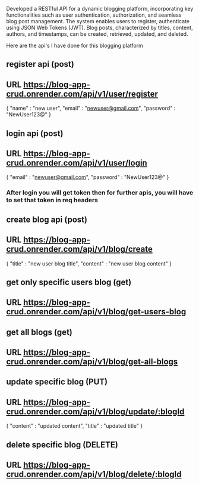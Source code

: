 
Developed a RESTful API for a dynamic blogging platform, incorporating key functionalities such as user authentication, authorization, and seamless blog post management. The system enables users to register, authenticate using JSON Web Tokens (JWT). Blog posts, characterized by titles, content, authors, and timestamps, can be created, retrieved, updated, and deleted.

Here are the api's I have done for this blogging platform

## register api (post)
## URL https://blog-app-crud.onrender.com/api/v1/user/register
{
    "name" : "new user",
    "email" : "newuser@gmail.com",
    "password" : "NewUser123@"
}

## login api (post)
## URL https://blog-app-crud.onrender.com/api/v1/user/login
{
   "email" : "newuser@gmail.com",
    "password" : "NewUser123@"
}

### After login you will get token then for further apis, you will have to set that token in req headers

## create blog api (post)
## URL https://blog-app-crud.onrender.com/api/v1/blog/create
{
    "title" : "new user blog title",
    "content" : "new user blog content"
}

## get only specific users blog (get)
## URL https://blog-app-crud.onrender.com/api/v1/blog/get-users-blog

## get all blogs (get)
## URL https://blog-app-crud.onrender.com/api/v1/blog/get-all-blogs

## update specific blog (PUT)
## URL https://blog-app-crud.onrender.com/api/v1/blog/update/:blogId
{
    "content" : "updated content",
    "title" : "updated title"
}

## delete specific blog (DELETE)
## URL https://blog-app-crud.onrender.com/api/v1/blog/delete/:blogId